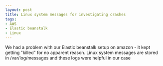 ```yaml
---
layout: post
title: Linux system messages for investigating crashes
tags:
- AWS
- Elastic beanstalk
- Linux
---
```

We had a problem with our Elastic beanstalk setup on amazon - it kept getting "killed" for no apparent reason. Linux system messages are stored in /var/log/messages and these logs were helpful in our case
